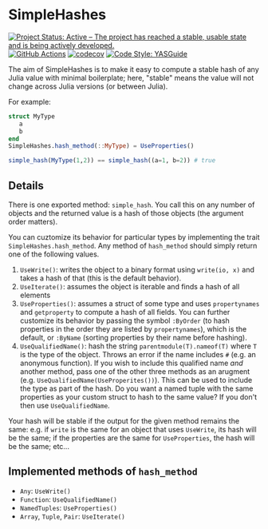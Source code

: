 # SimpleHashes

[![Project Status: Active – The project has reached a stable, usable state and is being actively developed.](https://www.repostatus.org/badges/latest/active.svg)](https://www.repostatus.org/#active)
 [![GitHub Actions](https://github.com/beacon-biosignals/SimpleHashes.jl/workflows/CI/badge.svg)](https://github.com/beacon-biosignals/SimpleHashes.jl/actions/workflows/ci.yml)
 [![codecov](https://codecov.io/gh/beacon-biosignals/SimpleHashes.jl/branch/main/graph/badge.svg?token=4O1YO0GMNM)](https://codecov.io/gh/beacon-biosignals/SimpleHashes.jl)
[![Code Style: YASGuide](https://img.shields.io/badge/code%20style-yas-violet.svg)](https://github.com/jrevels/YASGu)


The aim of SimpleHashes is to make it easy to compute a stable hash of any Julia
value with minimal boilerplate; here, "stable" means the value will not change
across Julia versions (or between Julia).

For example:


```julia
struct MyType
   a
   b
end
SimpleHashes.hash_method(::MyType) = UseProperties()

simple_hash(MyType(1,2)) == simple_hash((a=1, b=2)) # true
```

## Details

There is one exported method: `simple_hash`. You call this on any number of
objects and the returned value is a hash of those objects (the argument order
matters).

You can cuztomize its behavior for particular types by implementing the trait
`SimpleHashes.hash_method`. Any method of `hash_method` should simply return one of the following values.

1. `UseWrite()`: writes the object to a binary format using `write(io, x)` and
   takes a hash of that (this is the default behavior).
2. `UseIterate()`: assumes the object is iterable and finds a hash of all
   elements
3. `UseProperties()`: assumes a struct of some type and uses `propertynames` and
   `getproperty` to compute a hash of all fields. You can further customize its
   behavior by passing the symbol `:ByOrder` (to hash properties in the order
   they are listed by `propertynames`), which is the default, or `:ByName`
   (sorting properties by their name before hashing).
4. `UseQualifiedName()`: hash the string `parentmodule(T).nameof(T)` where `T`
   is the type of the object. Throws an error if the name includes `#` (e.g. an
   anonymous function). If you wish to include this qualified name *and* another
   method, pass one of the other three methods as an arugment (e.g.
   `UseQualifiedName(UseProperites())`). This can be used to include the type as
   part of the hash. Do you want a named tuple with the same properties as your
   custom struct to hash to the same value? If you don't then use
   `UseQualifiedName`.

Your hash will be stable if the output for the given method remains the same: e.g. if `write` is the same for an object that uses `UseWrite`, its hash will be the same; if the properties are the same for `UseProperties`, the hash will be the same; etc...

## Implemented methods of `hash_method`

- `Any`: `UseWrite()`
- `Function`: `UseQualifiedName()`
- `NamedTuples`: `UseProperties()` 
- `Array`, `Tuple`, `Pair`: `UseIterate()`
